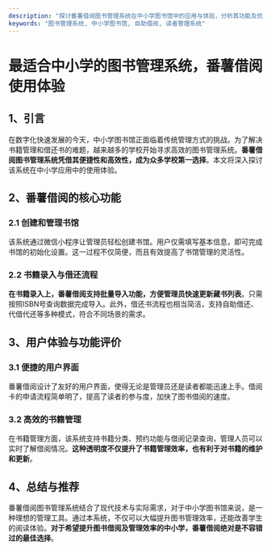 ```yaml
---
description: "探讨番薯借阅图书管理系统在中小学图书馆中的应用与体验，分析其功能及优势，帮助提升图书管理效率。"
keywords: "图书管理系统, 中小学图书馆, 自助借阅, 读者管理系统"
---
```

# 最适合中小学的图书管理系统，番薯借阅使用体验

## 1、引言

在数字化快速发展的今天，中小学图书馆正面临着传统管理方式的挑战。为了解决书籍管理和借还书的难题，越来越多的学校开始寻求高效的图书管理系统。**番薯借阅图书管理系统凭借其便捷性和高效性，成为众多学校第一选择**。本文将深入探讨该系统在中小学应用中的使用体验。

## 2、番薯借阅的核心功能

### 2.1 创建和管理书馆

该系统通过微信小程序让管理员轻松创建书馆。用户仅需填写基本信息，即可完成书馆的初始化设置。这一过程不仅简便，而且有效提高了书馆管理的灵活性。

### 2.2 书籍录入与借还流程

**在书籍录入上，番薯借阅支持批量导入功能，方便管理员快速更新藏书列表**。只需按照ISBN号查询数据完成导入。此外，借还书流程也相当简洁，支持自助借还、代借代还等多种模式，符合不同场景的需求。

## 3、用户体验与功能评价

### 3.1 便捷的用户界面

番薯借阅设计了友好的用户界面，使得无论是管理员还是读者都能迅速上手。借阅卡的申请流程简单明了，提高了读者的参与度，加快了图书借阅的速度。

### 3.2 高效的书籍管理

在书籍管理方面，该系统支持书籍分类、预约功能与借阅记录查询，管理人员可以实时了解借阅情况。**这种透明度不仅提升了书籍管理效率，也有利于对书籍的维护和更新**。

## 4、总结与推荐

番薯借阅图书管理系统结合了现代技术与实际需求，对于中小学图书馆来说，是一种理想的管理工具。通过本系统，不仅可以大幅提升图书管理效率，还能改善学生的阅读体验。**对于希望提升图书借阅及管理效率的中小学，番薯借阅绝对是不容错过的最佳选择**。
